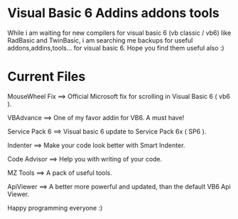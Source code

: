 # Visual Basic 6 Addins addons tools
While i am waiting for new compilers for visual basic 6 (vb classic / vb6) like RadBasic and TwinBasic,
i am searching me backups for useful addons,addins,tools... for visual basic 6.
Hope you find them useful also :)

Current Files
=============
MouseWheel Fix ==> Official Microsoft fix for scrolling in Visual Basic 6 ( vb6 ).

VBAdvance ==> One of my favor addin for VB6. A must have!

Service Pack 6 ==> Visual basic 6 update to Service Pack 6x ( SP6 ).

Indenter ==> Make your code look better with Smart Indenter.

Code Advisor ==> Help you with writing of your code.

MZ Tools ==> A pack of useful tools.

ApiViewer ==> A better more powerful and updated, than the default VB6 Api Viewer.

Happy programming everyone :)
